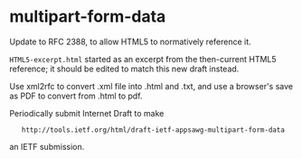 multipart-form-data
===================

Update to RFC 2388, to allow HTML5 to normatively reference it. 

`HTML5-excerpt.html` started as an excerpt from the then-current HTML5 reference; it should be edited to match this new draft instead.


Use xml2rfc to convert .xml file into .html and .txt, and use a browser's save as PDF to convert from .html to pdf.

Periodically submit Internet Draft to make

       http://tools.ietf.org/html/draft-ietf-appsawg-multipart-form-data

an IETF submission.


